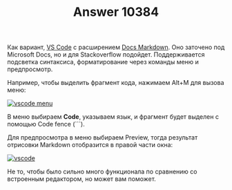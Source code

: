﻿---
title: "Answer 10384"
se.owner.user_id: 240512
se.owner.display_name: "MSDN.WhiteKnight"
se.owner.link: "https://ru.meta.stackoverflow.com/users/240512/msdn-whiteknight"
se.answer_id: 10384
se.question_id: 10382
se.post_type: answer
se.is_accepted: True
---
<p>Как вариант, <a href="https://code.visualstudio.com" rel="nofollow noreferrer">VS Code</a> с расширением <a href="https://github.com/microsoft/vscode-docs-authoring/tree/master/docs-markdown" rel="nofollow noreferrer">Docs Markdown</a>. Оно заточено под Microsoft Docs, но и для Stackoverflow подойдет. Поддерживается подсветка синтаксиса, форматирование через команды меню и предпросмотр.</p>

<p>Например, чтобы выделить фрагмент кода, нажимаем Alt+M для вызова меню:</p>

<p><a href="https://i.stack.imgur.com/rYlPT.png" rel="nofollow noreferrer"><img src="https://i.stack.imgur.com/rYlPT.png" alt="vscode menu"></a></p>

<p>В меню выбираем <strong>Code</strong>, указываем язык, и фрагмент будет выделен с помощью Code fence (```). </p>

<p>Для предпросмотра в меню выбираем Preview, тогда результат отрисовки Markdown отобразится в правой части окна:</p>

<p><a href="https://i.stack.imgur.com/bOvQR.png" rel="nofollow noreferrer"><img src="https://i.stack.imgur.com/bOvQR.png" alt="vscode"></a></p>

<p>Не то, чтобы было сильно много функционала по сравнению со встроенным редактором, но может вам поможет.</p>
